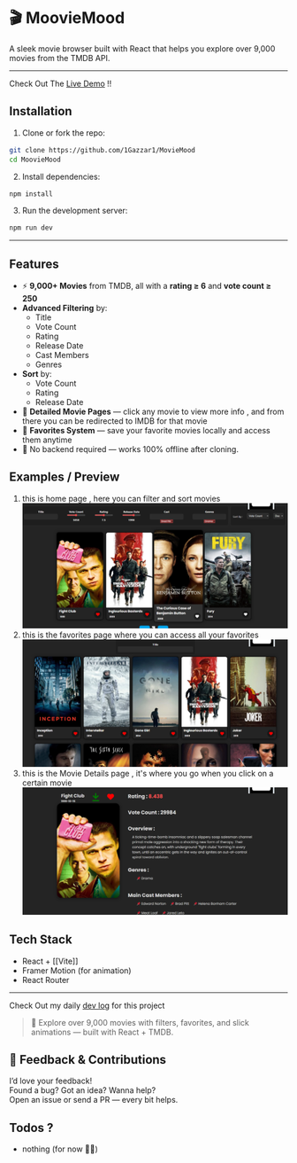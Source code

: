 # 🎬 MoovieMood

A sleek movie browser built with React that helps you explore over 9,000 movies from the TMDB API.

---

Check Out The [Live Demo](https://mooviemood.vercel.app/) !!

## Installation

1. Clone or fork the repo:

```bash
git clone https://github.com/1Gazzar1/MovieMood
cd MoovieMood
```

2. Install dependencies:

```bash
npm install
```

3. Run the development server:

```bash
npm run dev
```

---

## Features

- ⚡ **9,000+ Movies** from TMDB, all with a **rating ≥ 6** and **vote count ≥ 250**
- **Advanced Filtering** by:
    - Title
    - Vote Count
    - Rating
    - Release Date
    - Cast Members
    - Genres
- **Sort** by:
    - Vote Count
    - Rating
    - Release Date
- 🎥 **Detailed Movie Pages** — click any movie to view more info , and from there you can be redirected to IMDB for that movie
- 💖 **Favorites System** — save your favorite movies locally and access them anytime
- 💾 No backend required — works 100% offline after cloning.

## Examples / Preview

1. this is home page , here you can filter and sort movies
   ![Home Page](./README-Screenshots/Home.png)
2. this is the favorites page where you can access all your favorites
   ![Favorites Page](./README-Screenshots/favorite.png)
3. this is the Movie Details page , it's where you go when you click on a certain movie
   ![Movie Details Page](./README-Screenshots/MovieDetails.png)

## Tech Stack

- React + [[Vite]]
- Framer Motion (for animation)
- React Router

---

Check Out my daily [dev log](./Devlog/MM-devlog.md) for this project

> 🔎 Explore over 9,000 movies with filters, favorites, and slick animations — built with React + TMDB.

## 💬 Feedback & Contributions

I’d love your feedback!  
Found a bug? Got an idea? Wanna help?  
Open an issue or send a PR — every bit helps.

## Todos ?

- nothing (for now 🗿🗿)